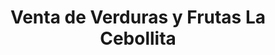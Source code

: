 ---
title: "Venta de Verduras y Frutas La Cebollita"
url: /el-alto/venta-de-verduras-y-frutas-la-cebollita/
shop: Allgemein
---